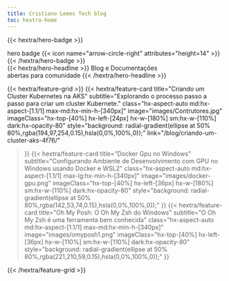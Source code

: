 ```yaml
---
title: Cristiano Lemes Tech blog
toc: hextra-home
---
```


<!-- This is the landing page.

## Explore

{{< cards >}}
  {{< card link="blog" title="Blog" icon="book-open" >}}
  {{< card link="docs" title="Docs" icon="book-open" >}}
  {{< card link="about" title="About" icon="user" >}}
{{< /cards >}} -->




{{< hextra/hero-badge >}}
  <div class="hx-w-2 hx-h-2 hx-rounded-full hx-bg-primary-400"></div>
  <span>hero badge</span>
  {{< icon name="arrow-circle-right" attributes="height=14" >}}
{{< /hextra/hero-badge >}}

<div class="hx-mt-6 hx-mb-6">
{{< hextra/hero-headline >}}
  Blog e Documentações&nbsp;<br class="sm:hx-block hx-hidden" />abertas para comunidade
{{< /hextra/hero-headline >}}
</div>

<!-- <div class="hx-mb-12">
{{< hextra/hero-subtitle >}}
  Fast, batteries-included Hugo theme&nbsp;<br class="sm:hx-block hx-hidden" />for creating beautiful static websites
{{< /hextra/hero-subtitle >}}
</div> -->

<!-- <div class="hx-mb-6">
{{< hextra/hero-button text="Get Started" link="docs" >}}
</div> -->

<div class="hx-mt-6"></div>

{{< hextra/feature-grid >}}
  {{< hextra/feature-card
    title="Criando um Cluster Kubernetes na AKS"
    subtitle="Explorando o processo passo a passo para criar um cluster Kubernete."
    class="hx-aspect-auto md:hx-aspect-[1.1/1] max-md:hx-min-h-[340px]"
    image="images/Contrutores.jpg"
    imageClass="hx-top-[40%] hx-left-[24px] hx-w-[180%] sm:hx-w-[110%] dark:hx-opacity-80"
    style="background: radial-gradient(ellipse at 50% 80%,rgba(194,97,254,0.15),hsla(0,0%,100%,0));"
    link="/blog/criando-um-cluster-aks-4f76/"

  >}}
  {{< hextra/feature-card
    title="Docker Gpu no Windows"
    subtitle="Configurando Ambiente de Desenvolvimento com GPU no Windows usando Docker e WSL2"
    class="hx-aspect-auto md:hx-aspect-[1.1/1] max-lg:hx-min-h-[340px]"
    image="images/docker-gpu.png"
    imageClass="hx-top-[40%] hx-left-[36px] hx-w-[180%] sm:hx-w-[110%] dark:hx-opacity-80"
    style="background: radial-gradient(ellipse at 50% 80%,rgba(142,53,74,0.15),hsla(0,0%,100%,0));"
  >}}
  {{< hextra/feature-card
    title="Oh My Posh: O Oh My Zsh do Windows"
    subtitle="O Oh My Zsh é uma ferramenta bem conhecida"
    class="hx-aspect-auto md:hx-aspect-[1.1/1] max-md:hx-min-h-[340px]"
    image="images/omyposh1.png"
    imageClass="hx-top-[40%] hx-left-[36px] hx-w-[110%] sm:hx-w-[110%] dark:hx-opacity-80"
    style="background: radial-gradient(ellipse at 50% 80%,rgba(221,210,59,0.15),hsla(0,0%,100%,0));"
  >}}
  <!-- {{< hextra/feature-card
    title="Lightweight as a Feather"
    subtitle="No dependency or Node.js is needed to use Hextra. Powered by Hugo, one of *the fastest* static site generators, building your site in just seconds with a single binary."
  >}}
  {{< hextra/feature-card
    title="Responsive with Dark Mode Included"
    subtitle="Looks great on different screen sizes. Built-in dark mode support, with auto-switching based on user's system preference."
  >}}
  {{< hextra/feature-card
    title="Build and Host for Free"
    subtitle="Build with GitHub Actions, and host for free on GitHub Pages. Alternatively it can be hosted on any static hosting service."
  >}}
  {{< hextra/feature-card
    title="Multi-Language Made Easy"
    subtitle="Create multi-language pages by just adding locales suffix to the Markdown file. Adding i18n support to your site is intuitive."
  >}}
  {{< hextra/feature-card
    title="And Much More..."
    icon="sparkles"
    subtitle="Syntax highlighting / Table of contents / SEO / RSS / LaTeX / Mermaid / Customizable / and more..."
  >}} -->
{{< /hextra/feature-grid >}}

